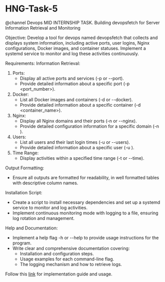 # HNG-Task-5

@channel Devops MID INTERNSHIP TASK. 
Building devopsfetch for Server Information Retrieval and Monitoring

Objective: Develop a tool for devops named devopsfetch that collects and displays system information, including active ports, user logins, Nginx configurations, Docker images, and container statuses. Implement a systemd service to monitor and log these activities continuously.

Requirements:
Information Retrieval:
1. Ports:
   - Display all active ports and services (-p or --port).
   - Provide detailed information about a specific port (-p <port_number>).
2. Docker:
   - List all Docker images and containers (-d or --docker).
   - Provide detailed information about a specific container (-d <container_name>).
3. Nginx:
   - Display all Nginx domains and their ports (-n or --nginx).
   - Provide detailed configuration information for a specific domain (-n <domain>).
4. Users:
   - List all users and their last login times (-u or --users).
   - Provide detailed information about a specific user (-u <username>).
5. Time Range:
   - Display activities within a specified time range (-t or --time).

Output Formatting:
- Ensure all outputs are formatted for readability, in well formatted tables with descriptive column names.

Installation Script:
- Create a script to install necessary dependencies and set up a systemd service to monitor and log activities.
- Implement continuous monitoring mode with logging to a file, ensuring log rotation and management.

Help and Documentation:
- Implement a help flag -h or --help to provide usage instructions for the program.
- Write clear and comprehensive documentation covering:
  - Installation and configuration steps.
  - Usage examples for each command-line flag.
  - The logging mechanism and how to retrieve logs.

Follow this [link](https://dev.to/efosa-dev/provision-authentication-and-configuration-on-aws-using-ansible-31bp) for implementation guide and usage.
